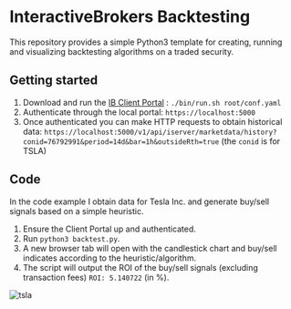 # InteractiveBrokers Backtesting

This repository provides a simple Python3 template for creating, running and visualizing backtesting algorithms on a traded security.

## Getting started
1. Download and run the [IB Client Portal](https://www.interactivebrokers.com/en/trading/ib-api.php) : `./bin/run.sh root/conf.yaml`
2. Authenticate through the local portal: `https://localhost:5000`
3. Once authenticated you can make HTTP requests to obtain historical data: `https://localhost:5000/v1/api/iserver/marketdata/history?conid=76792991&period=14d&bar=1h&outsideRth=true` (the `conid` is for TSLA)

## Code
In the code example I obtain data for Tesla Inc. and generate buy/sell signals based on a simple heuristic.

1. Ensure the Client Portal up and authenticated.
2. Run `python3 backtest.py`.
3. A new browser tab will open with the candlestick chart and buy/sell indicates according to the heuristic/algorithm.
4. The script will output the ROI of the buy/sell signals (excluding transaction fees) `ROI: 5.140722` (in %).

![tsla](https://github.com/inevolin/InteractiveBrokers-backtesting/assets/53948000/ab29e8d1-ed60-4fcf-b336-7ed28e402880)
